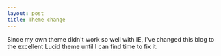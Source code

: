 ```yaml
---
layout: post
title: Theme change
---
```


Since my own theme didn't work so well with IE, I've changed this blog to the excellent Lucid theme until I can find time to fix it.
